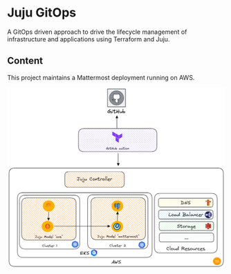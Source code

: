 # Juju GitOps

A GitOps driven approach to drive the lifecycle management of infrastructure and applications
using Terraform and Juju.

## Content

This project maintains a Mattermost deployment running on AWS.

![img.png](img.png)
